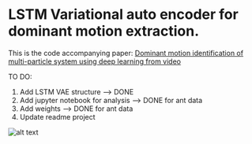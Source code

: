 
# LSTM Variational auto encoder for dominant motion extraction.

This is the code accompanying paper:
[Dominant motion identification of multi-particle system using deep learning from video](https://arxiv.org/pdf/2104.12722.pdf)


TO DO:
1) Add LSTM VAE structure --> DONE
2) Add jupyter notebook for analysis --> DONE for ant data
3) Add weights --> DONE for ant data
4) Update readme project

![alt text](https://github.com/BaratiLab/LSTM-VAE-for-dominant-motion-extraction/blob/main/img_util/traj.gif?raw=true) 


